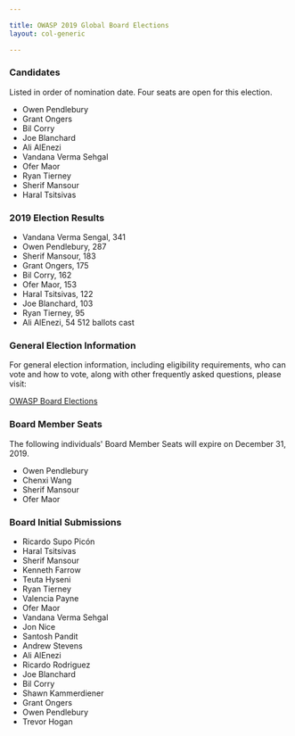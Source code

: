 ```yaml
---

title: OWASP 2019 Global Board Elections
layout: col-generic

---
```


### Candidates

Listed in order of nomination date. Four seats are open for this election.

* Owen Pendlebury
* Grant Ongers
* Bil Corry
* Joe Blanchard
* Ali AlEnezi
* Vandana Verma Sehgal
* Ofer Maor
* Ryan Tierney
* Sherif Mansour
* Haral Tsitsivas

### 2019 Election Results
* Vandana Verma Sengal, 341 
* Owen Pendlebury, 287
* Sherif Mansour, 183 
* Grant Ongers, 175 
* Bil Corry, 162 
* Ofer Maor, 153 
* Haral Tsitsivas, 122
* Joe Blanchard, 103
* Ryan Tierney, 95
* Ali AlEnezi, 54
512 ballots cast

### General Election Information 
For general election information, including eligibility requirements, who can vote and how to vote, along with other frequently 
asked questions, please visit:

[OWASP Board Elections](/www-board/elections)

### Board Member Seats 
The following individuals' Board Member Seats will expire on December 31, 2019. 

* Owen Pendlebury
* Chenxi Wang
* Sherif Mansour
* Ofer Maor

### Board Initial Submissions

* Ricardo Supo Picón
* Haral Tsitsivas
* Sherif Mansour
* Kenneth	Farrow
* Teuta Hyseni
* Ryan Tierney
* Valencia Payne
* Ofer Maor
* Vandana Verma Sehgal
* Jon Nice
* Santosh	Pandit
* Andrew Stevens
* Ali AlEnezi
* Ricardo	Rodriguez
* Joe Blanchard
* Bil Corry
* Shawn Kammerdiener
* Grant Ongers
* Owen Pendlebury
* Trevor Hogan

